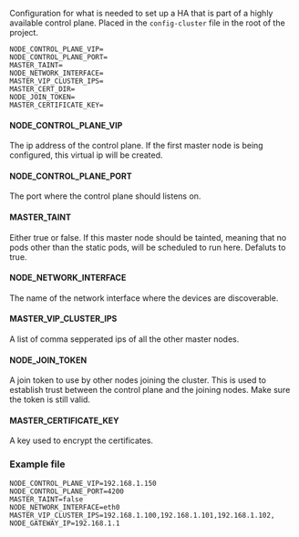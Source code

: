 Configuration for what is needed to set up a HA that is part of a highly available control plane. Placed in the `config-cluster` file in the root of the project.
```
NODE_CONTROL_PLANE_VIP=
NODE_CONTROL_PLANE_PORT=
MASTER_TAINT=
NODE_NETWORK_INTERFACE=
MASTER_VIP_CLUSTER_IPS=
MASTER_CERT_DIR=
NODE_JOIN_TOKEN=
MASTER_CERTIFICATE_KEY=
```

#### NODE_CONTROL_PLANE_VIP
The ip address of the control plane. If the first master node is being configured, this virtual ip will be created. 

#### NODE_CONTROL_PLANE_PORT
The port where the control plane should listens on.

#### MASTER_TAINT
Either true or false. If this master node should be tainted, meaning that no pods other than the static pods, will be scheduled to run here. Defaluts to true.

#### NODE_NETWORK_INTERFACE
The name of the network interface where the devices are discoverable.

#### MASTER_VIP_CLUSTER_IPS
A list of comma sepperated ips of all the other master nodes.

#### NODE_JOIN_TOKEN
A join token to use by other nodes joining the cluster. This is used to establish trust between the control plane and the joining nodes. Make sure the token is still valid.

#### MASTER_CERTIFICATE_KEY
A key used to encrypt the certificates.


### Example file
```
NODE_CONTROL_PLANE_VIP=192.168.1.150
NODE_CONTROL_PLANE_PORT=4200
MASTER_TAINT=false
NODE_NETWORK_INTERFACE=eth0
MASTER_VIP_CLUSTER_IPS=192.168.1.100,192.168.1.101,192.168.1.102,
NODE_GATEWAY_IP=192.168.1.1
```

